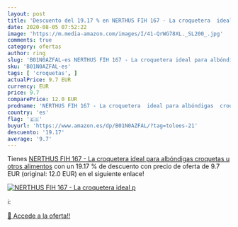 ```yaml
---
layout: post
title: 'Descuento del 19.17 % en NERTHUS FIH 167 - La croquetera  ideal p'
date: 2020-08-05 07:52:22
image: 'https://m.media-amazon.com/images/I/41-QrWG78XL._SL200_.jpg'
comments: true
category: ofertas
author: ring
slug: 'B01N0AZFAL-es NERTHUS FIH 167 - La croquetera ideal para albóndigas...'
sku: 'B01N0AZFAL-es'
tags: [ 'croquetas', ]
actualPrice: 9.7 EUR
currency: EUR
price: 9.7
comparePrice: 12.0 EUR
prodname: 'NERTHUS FIH 167 - La croquetera  ideal para albóndigas  croquetas u otros alimentos'
country: 'es'
flag: '🇪🇸'
buyurl: 'https://www.amazon.es/dp/B01N0AZFAL/?tag=tolees-21'
descuento: '19.17'
average: '9.7'
---
```


Tienes [NERTHUS FIH 167 - La croquetera  ideal para albóndigas  croquetas u otros alimentos](https://www.amazon.es/dp/B01N0AZFAL/?tag=tolees-21) con un 19.17 % de descuento con precio de oferta de 9.7 EUR (original: 12.0 EUR) en el siguiente enlace!

[![NERTHUS FIH 167 - La croquetera  ideal p](https://m.media-amazon.com/images/I/41-QrWG78XL._SL200_.jpg)](https://www.amazon.es/dp/B01N0AZFAL/?tag=tolees-21)

ℹ️:


[🛒 Accede a la oferta!!](https://www.amazon.es/dp/B01N0AZFAL/?tag=tolees-21)
